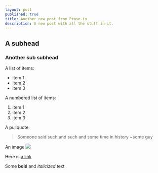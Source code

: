 ```yaml
---
layout: post
published: true
title: Another new post from Prose.io
description: A new post with all the stuff in it.
---
```


## A subhead

### Another sub subhead

A list of items:
- item 1
- item 2
- item 3

A numbered list of items:
1. item 1
2. item 2
3. item 3

A pullquote
> Someone said such and such and some time in history ~some guy

An image
![](/media/Jellyfish.jpg)

Here is [a link](http://google.com)

Some **bold** and _italicized_ text